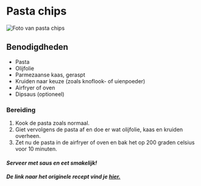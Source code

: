 # Pasta chips

![Foto van pasta chips](https://hips.hearstapps.com/hmg-prod/images/delish-190802-air-fryer-pasta-chips-0036-landscape-pf-1567808941.jpg)

## Benodigdheden

- Pasta
- Olijfolie
- Parmezaanse kaas, geraspt
- Kruiden naar keuze (zoals knoflook- of uienpoeder)
- Airfryer of oven
- Dipsaus (optioneel)
  
### Bereiding

1. Kook de pasta zoals normaal.
2. Giet vervolgens de pasta af en doe er wat olijfolie, kaas en kruiden overheen.
3. Zet nu de pasta in de airfryer of oven en bak het op 200 graden celsius voor 10 minuten.  

#### *Serveer met saus en eet smakelijk!*

##### De link naar het originele recept vind je [hier.](https://www.cosmopolitan.com/nl/lifestyle/a36900470/viral-tiktok-pasta-chips-recept/)
